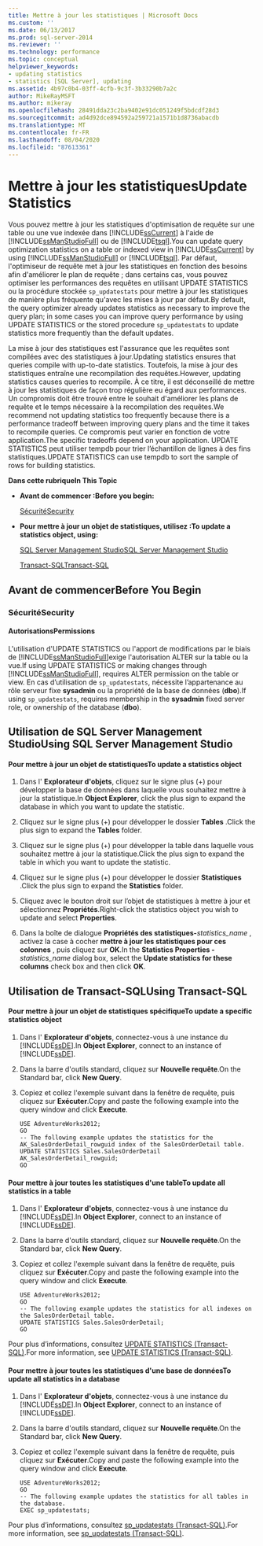```yaml
---
title: Mettre à jour les statistiques | Microsoft Docs
ms.custom: ''
ms.date: 06/13/2017
ms.prod: sql-server-2014
ms.reviewer: ''
ms.technology: performance
ms.topic: conceptual
helpviewer_keywords:
- updating statistics
- statistics [SQL Server], updating
ms.assetid: 4b97c0b4-03ff-4cfb-9c3f-3b33290b7a2c
author: MikeRayMSFT
ms.author: mikeray
ms.openlocfilehash: 28491dda23c2ba9402e91dc051249f5bdcdf28d3
ms.sourcegitcommit: ad4d92dce894592a259721a1571b1d8736abacdb
ms.translationtype: MT
ms.contentlocale: fr-FR
ms.lasthandoff: 08/04/2020
ms.locfileid: "87613361"
---
```

# <a name="update-statistics"></a><span data-ttu-id="58237-102">Mettre à jour les statistiques</span><span class="sxs-lookup"><span data-stu-id="58237-102">Update Statistics</span></span>
  <span data-ttu-id="58237-103">Vous pouvez mettre à jour les statistiques d'optimisation de requête sur une table ou une vue indexée dans [!INCLUDE[ssCurrent](../../includes/sscurrent-md.md)] à l'aide de [!INCLUDE[ssManStudioFull](../../includes/ssmanstudiofull-md.md)] ou de [!INCLUDE[tsql](../../includes/tsql-md.md)].</span><span class="sxs-lookup"><span data-stu-id="58237-103">You can update query optimization statistics on a table or indexed view in [!INCLUDE[ssCurrent](../../includes/sscurrent-md.md)] by using [!INCLUDE[ssManStudioFull](../../includes/ssmanstudiofull-md.md)] or [!INCLUDE[tsql](../../includes/tsql-md.md)].</span></span> <span data-ttu-id="58237-104">Par défaut, l'optimiseur de requête met à jour les statistiques en fonction des besoins afin d'améliorer le plan de requête ; dans certains cas, vous pouvez optimiser les performances des requêtes en utilisant UPDATE STATISTICS ou la procédure stockée `sp_updatestats` pour mettre à jour les statistiques de manière plus fréquente qu'avec les mises à jour par défaut.</span><span class="sxs-lookup"><span data-stu-id="58237-104">By default, the query optimizer already updates statistics as necessary to improve the query plan; in some cases you can improve query performance by using UPDATE STATISTICS or the stored procedure `sp_updatestats` to update statistics more frequently than the default updates.</span></span>  
  
 <span data-ttu-id="58237-105">La mise à jour des statistiques est l'assurance que les requêtes sont compilées avec des statistiques à jour.</span><span class="sxs-lookup"><span data-stu-id="58237-105">Updating statistics ensures that queries compile with up-to-date statistics.</span></span> <span data-ttu-id="58237-106">Toutefois, la mise à jour des statistiques entraîne une recompilation des requêtes.</span><span class="sxs-lookup"><span data-stu-id="58237-106">However, updating statistics causes queries to recompile.</span></span> <span data-ttu-id="58237-107">À ce titre, il est déconseillé de mettre à jour les statistiques de façon trop régulière eu égard aux performances. Un compromis doit être trouvé entre le souhait d'améliorer les plans de requête et le temps nécessaire à la recompilation des requêtes.</span><span class="sxs-lookup"><span data-stu-id="58237-107">We recommend not updating statistics too frequently because there is a performance tradeoff between improving query plans and the time it takes to recompile queries.</span></span> <span data-ttu-id="58237-108">Ce compromis peut varier en fonction de votre application.</span><span class="sxs-lookup"><span data-stu-id="58237-108">The specific tradeoffs depend on your application.</span></span> <span data-ttu-id="58237-109">UPDATE STATISTICS peut utiliser tempdb pour trier l’échantillon de lignes à des fins statistiques.</span><span class="sxs-lookup"><span data-stu-id="58237-109">UPDATE STATISTICS can use tempdb to sort the sample of rows for building statistics.</span></span>  
  
 <span data-ttu-id="58237-110">**Dans cette rubrique**</span><span class="sxs-lookup"><span data-stu-id="58237-110">**In This Topic**</span></span>  
  
-   <span data-ttu-id="58237-111">**Avant de commencer :**</span><span class="sxs-lookup"><span data-stu-id="58237-111">**Before you begin:**</span></span>  
  
     [<span data-ttu-id="58237-112">Sécurité</span><span class="sxs-lookup"><span data-stu-id="58237-112">Security</span></span>](#Security)  
  
-   <span data-ttu-id="58237-113">**Pour mettre à jour un objet de statistiques, utilisez :**</span><span class="sxs-lookup"><span data-stu-id="58237-113">**To update a statistics object, using:**</span></span>  
  
     [<span data-ttu-id="58237-114">SQL Server Management Studio</span><span class="sxs-lookup"><span data-stu-id="58237-114">SQL Server Management Studio</span></span>](#SSMSProcedure)  
  
     [<span data-ttu-id="58237-115">Transact-SQL</span><span class="sxs-lookup"><span data-stu-id="58237-115">Transact-SQL</span></span>](#TsqlProcedure)  
  
##  <a name="before-you-begin"></a><a name="BeforeYouBegin"></a> <span data-ttu-id="58237-116">Avant de commencer</span><span class="sxs-lookup"><span data-stu-id="58237-116">Before You Begin</span></span>  
  
###  <a name="security"></a><a name="Security"></a> <span data-ttu-id="58237-117">Sécurité</span><span class="sxs-lookup"><span data-stu-id="58237-117">Security</span></span>  
  
####  <a name="permissions"></a><a name="Permissions"></a> <span data-ttu-id="58237-118">Autorisations</span><span class="sxs-lookup"><span data-stu-id="58237-118">Permissions</span></span>  
 <span data-ttu-id="58237-119">L'utilisation d'UPDATE STATISTICS ou l'apport de modifications par le biais de [!INCLUDE[ssManStudioFull](../../includes/ssmanstudiofull-md.md)]exige l'autorisation ALTER sur la table ou la vue.</span><span class="sxs-lookup"><span data-stu-id="58237-119">If using UPDATE STATISTICS or making changes through [!INCLUDE[ssManStudioFull](../../includes/ssmanstudiofull-md.md)], requires ALTER permission on the table or view.</span></span> <span data-ttu-id="58237-120">En cas d’utilisation de `sp_updatestats`, nécessite l’appartenance au rôle serveur fixe **sysadmin** ou la propriété de la base de données (**dbo**).</span><span class="sxs-lookup"><span data-stu-id="58237-120">If using `sp_updatestats`, requires membership in the **sysadmin** fixed server role, or ownership of the database (**dbo**).</span></span>  
  
##  <a name="using-sql-server-management-studio"></a><a name="SSMSProcedure"></a> <span data-ttu-id="58237-121">Utilisation de SQL Server Management Studio</span><span class="sxs-lookup"><span data-stu-id="58237-121">Using SQL Server Management Studio</span></span>  
  
#### <a name="to-update-a-statistics-object"></a><span data-ttu-id="58237-122">Pour mettre à jour un objet de statistiques</span><span class="sxs-lookup"><span data-stu-id="58237-122">To update a statistics object</span></span>  
  
1.  <span data-ttu-id="58237-123">Dans l' **Explorateur d'objets**, cliquez sur le signe plus (+) pour développer la base de données dans laquelle vous souhaitez mettre à jour la statistique.</span><span class="sxs-lookup"><span data-stu-id="58237-123">In **Object Explorer**, click the plus sign to expand the database in which you want to update the statistic.</span></span>  
  
2.  <span data-ttu-id="58237-124">Cliquez sur le signe plus (+) pour développer le dossier **Tables** .</span><span class="sxs-lookup"><span data-stu-id="58237-124">Click the plus sign to expand the **Tables** folder.</span></span>  
  
3.  <span data-ttu-id="58237-125">Cliquez sur le signe plus (+) pour développer la table dans laquelle vous souhaitez mettre à jour la statistique.</span><span class="sxs-lookup"><span data-stu-id="58237-125">Click the plus sign to expand the table in which you want to update the statistic.</span></span>  
  
4.  <span data-ttu-id="58237-126">Cliquez sur le signe plus (+) pour développer le dossier **Statistiques** .</span><span class="sxs-lookup"><span data-stu-id="58237-126">Click the plus sign to expand the **Statistics** folder.</span></span>  
  
5.  <span data-ttu-id="58237-127">Cliquez avec le bouton droit sur l’objet de statistiques à mettre à jour et sélectionnez **Propriétés**.</span><span class="sxs-lookup"><span data-stu-id="58237-127">Right-click the statistics object you wish to update and select **Properties**.</span></span>  
  
6.  <span data-ttu-id="58237-128">Dans la boîte de dialogue **Propriétés des statistiques-**_statistics_name_ , activez la case à cocher **mettre à jour les statistiques pour ces colonnes** , puis cliquez sur **OK**.</span><span class="sxs-lookup"><span data-stu-id="58237-128">In the **Statistics Properties -**_statistics_name_ dialog box, select the **Update statistics for these columns** check box and then click **OK**.</span></span>  
  
##  <a name="using-transact-sql"></a><a name="TsqlProcedure"></a> <span data-ttu-id="58237-129">Utilisation de Transact-SQL</span><span class="sxs-lookup"><span data-stu-id="58237-129">Using Transact-SQL</span></span>  
  
#### <a name="to-update-a-specific-statistics-object"></a><span data-ttu-id="58237-130">Pour mettre à jour un objet de statistiques spécifique</span><span class="sxs-lookup"><span data-stu-id="58237-130">To update a specific statistics object</span></span>  
  
1.  <span data-ttu-id="58237-131">Dans l' **Explorateur d'objets**, connectez-vous à une instance du [!INCLUDE[ssDE](../../includes/ssde-md.md)].</span><span class="sxs-lookup"><span data-stu-id="58237-131">In **Object Explorer**, connect to an instance of [!INCLUDE[ssDE](../../includes/ssde-md.md)].</span></span>  
  
2.  <span data-ttu-id="58237-132">Dans la barre d'outils standard, cliquez sur **Nouvelle requête**.</span><span class="sxs-lookup"><span data-stu-id="58237-132">On the Standard bar, click **New Query**.</span></span>  
  
3.  <span data-ttu-id="58237-133">Copiez et collez l'exemple suivant dans la fenêtre de requête, puis cliquez sur **Exécuter**.</span><span class="sxs-lookup"><span data-stu-id="58237-133">Copy and paste the following example into the query window and click **Execute**.</span></span>  
  
    ```  
    USE AdventureWorks2012;  
    GO  
    -- The following example updates the statistics for the AK_SalesOrderDetail_rowguid index of the SalesOrderDetail table.   
    UPDATE STATISTICS Sales.SalesOrderDetail AK_SalesOrderDetail_rowguid;   
    GO  
    ```  
  
#### <a name="to-update-all-statistics-in-a-table"></a><span data-ttu-id="58237-134">Pour mettre à jour toutes les statistiques d'une table</span><span class="sxs-lookup"><span data-stu-id="58237-134">To update all statistics in a table</span></span>  
  
1.  <span data-ttu-id="58237-135">Dans l' **Explorateur d'objets**, connectez-vous à une instance du [!INCLUDE[ssDE](../../includes/ssde-md.md)].</span><span class="sxs-lookup"><span data-stu-id="58237-135">In **Object Explorer**, connect to an instance of [!INCLUDE[ssDE](../../includes/ssde-md.md)].</span></span>  
  
2.  <span data-ttu-id="58237-136">Dans la barre d'outils standard, cliquez sur **Nouvelle requête**.</span><span class="sxs-lookup"><span data-stu-id="58237-136">On the Standard bar, click **New Query**.</span></span>  
  
3.  <span data-ttu-id="58237-137">Copiez et collez l'exemple suivant dans la fenêtre de requête, puis cliquez sur **Exécuter**.</span><span class="sxs-lookup"><span data-stu-id="58237-137">Copy and paste the following example into the query window and click **Execute**.</span></span>  
  
    ```  
    USE AdventureWorks2012;   
    GO  
    -- The following example updates the statistics for all indexes on the SalesOrderDetail table.   
    UPDATE STATISTICS Sales.SalesOrderDetail;   
    GO  
    ```  
  
 <span data-ttu-id="58237-138">Pour plus d’informations, consultez [UPDATE STATISTICS &#40;Transact-SQL&#41;](/sql/t-sql/statements/update-statistics-transact-sql).</span><span class="sxs-lookup"><span data-stu-id="58237-138">For more information, see [UPDATE STATISTICS &#40;Transact-SQL&#41;](/sql/t-sql/statements/update-statistics-transact-sql).</span></span>  
  
#### <a name="to-update-all-statistics-in-a-database"></a><span data-ttu-id="58237-139">Pour mettre à jour toutes les statistiques d'une base de données</span><span class="sxs-lookup"><span data-stu-id="58237-139">To update all statistics in a database</span></span>  
  
1.  <span data-ttu-id="58237-140">Dans l' **Explorateur d'objets**, connectez-vous à une instance du [!INCLUDE[ssDE](../../includes/ssde-md.md)].</span><span class="sxs-lookup"><span data-stu-id="58237-140">In **Object Explorer**, connect to an instance of [!INCLUDE[ssDE](../../includes/ssde-md.md)].</span></span>  
  
2.  <span data-ttu-id="58237-141">Dans la barre d'outils standard, cliquez sur **Nouvelle requête**.</span><span class="sxs-lookup"><span data-stu-id="58237-141">On the Standard bar, click **New Query**.</span></span>  
  
3.  <span data-ttu-id="58237-142">Copiez et collez l'exemple suivant dans la fenêtre de requête, puis cliquez sur **Exécuter**.</span><span class="sxs-lookup"><span data-stu-id="58237-142">Copy and paste the following example into the query window and click **Execute**.</span></span>  
  
    ```  
    USE AdventureWorks2012;   
    GO  
    -- The following example updates the statistics for all tables in the database.   
    EXEC sp_updatestats;  
    ```  
  
 <span data-ttu-id="58237-143">Pour plus d’informations, consultez [sp_updatestats &#40;Transact-SQL&#41;](/sql/relational-databases/system-stored-procedures/sp-updatestats-transact-sql).</span><span class="sxs-lookup"><span data-stu-id="58237-143">For more information, see [sp_updatestats &#40;Transact-SQL&#41;](/sql/relational-databases/system-stored-procedures/sp-updatestats-transact-sql).</span></span>  
  
  
